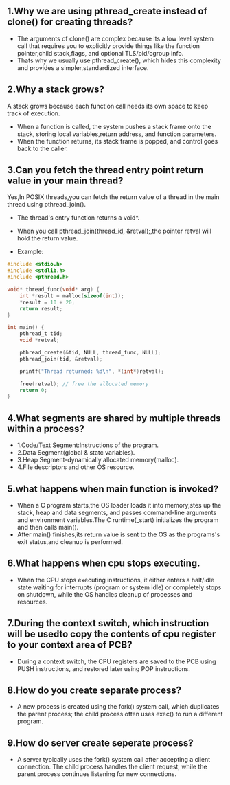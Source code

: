 ## 1.Why we are using pthread_create instead of clone() for creating threads?
- The arguments of clone() are complex because its a low level system call that requires you to explicitly provide things like the function pointer,child stack,flags, and optional TLS/pid/cgroup info.
- Thats why we usually use pthread_create(), which hides this complexity and provides a simpler,standardized interface.

## 2.Why a stack grows?
A stack grows because each function call needs its own space to keep track of execution.
- When a function is called, the system pushes a stack frame onto the stack, storing local variables,return address, and function parameters.
- When the function returns, its stack frame is popped, and control goes back to the caller.

## 3.Can you fetch the thread entry point return value in your main thread?
Yes,In POSIX threads,you can fetch the return value of a thread in the main thread using pthread_join().
- The thread's entry function returns a void*.
- When you call pthread_join(thread_id, &retval);,the pointer retval will hold the return value.
  
- Example:
```c
#include <stdio.h>
#include <stdlib.h>
#include <pthread.h>

void* thread_func(void* arg) {
    int *result = malloc(sizeof(int));  
    *result = 10 + 20;                 
    return result;                     
}

int main() {
    pthread_t tid;
    void *retval;

    pthread_create(&tid, NULL, thread_func, NULL);
    pthread_join(tid, &retval);

    printf("Thread returned: %d\n", *(int*)retval);

    free(retval); // free the allocated memory
    return 0;
}
```
## 4.What segments are shared by multiple threads within a process?
- 1.Code/Text Segment:Instructions of the program.
- 2.Data Segment(global & statc variables).
- 3.Heap Segment-dynamically allocated memory(malloc).
- 4.File descriptors and other OS resource.

## 5.what happens when main function is invoked?
- When a C program starts,the OS loader loads it into memory,stes up the stack, heap  and data segments, and passes command-line arguments and environment variables.The C runtime(_start) initializes the program and then calls main().
- After main() finishes,its return value is sent to the OS as the programs's exit status,and cleanup is performed.

## 6.What happens when cpu stops executing.
- When the CPU stops executing instructions, it either enters a halt/idle state waiting for interrupts (program or system idle) or completely stops on shutdown, while the OS handles cleanup of processes and resources.

## 7.During the context switch, which instruction will be usedto copy the contents of cpu register to your context area of PCB?
- During a context switch, the CPU registers are saved to the PCB using PUSH instructions, and restored later using POP instructions.

## 8.How do you create separate process?
- A new process is created using the fork() system call, which duplicates the parent process; the child process often uses exec() to run a different program.

## 9.How do server create seperate process?
- A server typically uses the fork() system call after accepting a client connection. The child process handles the client request, while the parent process continues listening for new connections.





